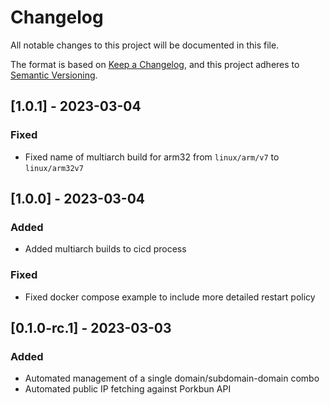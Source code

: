 # Changelog

All notable changes to this project will be documented in this file.

The format is based on [Keep a Changelog](https://keepachangelog.com/en/1.0.0/),
and this project adheres to [Semantic Versioning](https://semver.org/spec/v2.0.0.html).

## [1.0.1] - 2023-03-04

### Fixed

- Fixed name of multiarch build for arm32 from `linux/arm/v7` to `linux/arm32v7`

## [1.0.0] - 2023-03-04

### Added

- Added multiarch builds to cicd process

### Fixed

- Fixed docker compose example to include more detailed restart policy

## [0.1.0-rc.1] - 2023-03-03

### Added

- Automated management of a single domain/subdomain-domain combo
- Automated public IP fetching against Porkbun API
